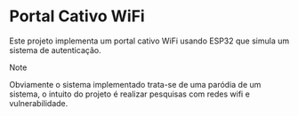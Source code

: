# Portal Cativo WiFi

Este projeto implementa um portal cativo WiFi usando ESP32 que simula um sistema de autenticação.

> [!NOTE]
> Obviamente o sistema implementado trata-se de uma paródia de um sistema, o intuito do projeto é realizar pesquisas com redes wifi e vulnerabilidade.
